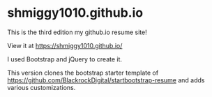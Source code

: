 # shmiggy1010.github.io
This is the third edition my github.io resume site!

View it at https://shmiggy1010.github.io/ 

I used Bootstrap and jQuery to create it.

This version clones the bootstrap starter template of https://github.com/BlackrockDigital/startbootstrap-resume and adds various customizations.
